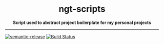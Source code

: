 <div align="center">
  <h1>ngt-scripts</h1>
  <strong>Script used to abstract project boilerplate for my personal projects</strong>
</div>
<hr>

[![semantic-release](https://img.shields.io/badge/%20%20%F0%9F%93%A6%F0%9F%9A%80-semantic--release-e10079.svg)](https://github.com/semantic-release/semantic-release)
[![Build Status](https://travis-ci.com/Nargonath/ngt-scripts.svg?branch=master)](https://travis-ci.com/Nargonath/ngt-scripts)
